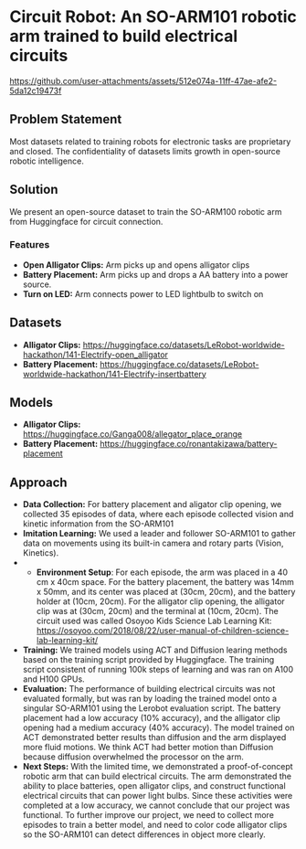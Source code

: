 # Circuit Robot: An SO-ARM101 robotic arm trained to build electrical circuits

https://github.com/user-attachments/assets/512e074a-11ff-47ae-afe2-5da12c19473f

## Problem Statement
Most datasets related to training robots for electronic tasks are proprietary and closed. The confidentiality of datasets limits growth in open-source robotic intelligence.

## Solution
We present an open-source dataset to train the SO-ARM100 robotic arm from Huggingface for circuit connection. 

### Features
- **Open Alligator Clips:** Arm picks up and opens alligator clips
- **Battery Placement:** Arm picks up and drops a AA battery into a power source.
- **Turn on LED:** Arm connects power to LED lightbulb to switch on

## Datasets
- **Alligator Clips:** https://huggingface.co/datasets/LeRobot-worldwide-hackathon/141-Electrify-open_alligator
- **Battery Placement:** https://huggingface.co/datasets/LeRobot-worldwide-hackathon/141-Electrify-insertbattery

## Models
- **Alligator Clips:** https://huggingface.co/Ganga008/allegator_place_orange
- **Battery Placement:** https://huggingface.co/ronantakizawa/battery-placement

## Approach
- **Data Collection:** For battery placement and aligator clip opening, we collected 35 episodes of data, where each episode collected vision and kinetic information from the SO-ARM101
- **Imitation Learning:** We used a leader and follower SO-ARM101 to gather data on movements using its built-in camera and rotary parts (Vision, Kinetics).
- - **Environment Setup**: For each episode, the arm was placed in a 40 cm x 40cm space. For the battery placement, the battery was 14mm x 50mm, and its center was placed at (30cm, 20cm), and the battery holder at (10cm, 20cm). For the alligator clip opening, the alligator clip was at (30cm, 20cm) and the terminal at (10cm, 20cm). The circuit used was called Osoyoo Kids Science Lab Learning Kit: https://osoyoo.com/2018/08/22/user-manual-of-children-science-lab-learning-kit/
-  **Training:** We trained models using ACT and Diffusion learing methods based on the training script provided by Huggingface. The training script consistent of running 100k steps of learning and was ran on A100 and H100 GPUs.
-  **Evaluation:** The performance of building electrical circuits was not evaluated formally, but was ran by loading the trained model onto a singular SO-ARM101 using the Lerobot evaluation script. The battery placement had a low accuracy (10% accuracy), and the alligator clip opening had a medium accuracy (40% accuracy). The model trained on ACT demonstrated better results than diffusion and the arm displayed more fluid motions. We think ACT had better motion than Diffusion because diffusion overwhelmed the processor on the arm.
-  **Next Steps:** With the limited time, we demonstrated a proof-of-concept robotic arm that can build electrical circuits. The arm demonstrated the ability to place batteries, open alligator clips, and construct functional electrical circuits that can power light bulbs. Since these activities were completed at a low accuracy, we cannot conclude that our project was functional. To further improve our project, we need to collect more episodes to train a better model, and need to color code alligator clips so the SO-ARM101 can detect differences in object more clearly. 






